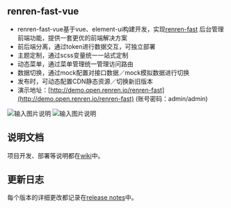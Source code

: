 ## renren-fast-vue

- renren-fast-vue基于vue、element-ui构建开发，实现[renren-fast](https://gitee.com/renrenio/renren-fast)
  后台管理前端功能，提供一套更优的前端解决方案
- 前后端分离，通过token进行数据交互，可独立部署
- 主题定制，通过scss变量统一一站式定制
- 动态菜单，通过菜单管理统一管理访问路由
- 数据切换，通过mock配置对接口数据／mock模拟数据进行切换
- 发布时，可动态配置CDN静态资源／切换新旧版本
- 演示地址：[http://demo.open.renren.io/renren-fast](http://demo.open.renren.io/renren-fast) (账号密码：admin/admin)

![输入图片说明](https://images.gitee.com/uploads/images/2019/0305/133529_ff15f192_63154.png "01.png")
![输入图片说明](https://images.gitee.com/uploads/images/2019/0305/133537_7a1b2d85_63154.png "02.png")

## 说明文档

项目开发、部署等说明都在[wiki](https://github.com/renrenio/renren-fast-vue/wiki)中。

## 更新日志

每个版本的详细更改都记录在[release notes](https://github.com/renrenio/renren-fast-vue/releases)中。
